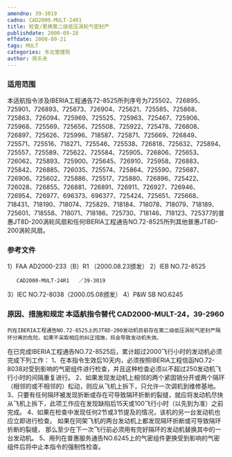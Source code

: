 ```yaml
---
amendno: 39-3019
cadno: CAD2000-MULT-24R1
title: 检查/更换第二级低压涡轮气密封严
publishdate: 2000-09-28
effdate: 2000-09-21
tags: MULT
categories: 东北管理局
author: 周乐夫
---
```


### 适用范围 
本适航指令涉及IBERIA工程通告72-8525所列序号为725502、726895、725901、726893、725873、726904、725621、725585、725868、725863、726094、725969、725525、725963、725467、725906、725968、725569、725656、725508、725922、725478、726808、726897、725626、725996、718587、725871、725669、726849、725571、725516、718271、725546、725538、726818、725632、725894、725557、725589、725622、725584、725905、726806、725653、726062、725893、725900、725645、726910、725958、726883、725842、726885、726035、725574、725864、725590、725687、726906、725602、725886、725517、725880、726896、725422、726028、726855、726881、726891、726911、726927、726946、726954、726977、696373、696377、725424、725651、725668、718431、718190、718074、725829、718184、718078、718079、718189、725601、718558、718071、718186、725730、718146、718123、725377的普惠JT8D-200涡轮风扇和任何IBERIA工程通告NO.72-8525所列其他普惠JT8D-200涡轮风扇。

### 参考文件
1）FAA AD2000-233（B）R1 （2000.08.23颁发）
 2）IEB NO.72-8525 

       CAD2000-MULT-24R1   ／39-3019 
3）IEC NO.72-8038（2000.05.08颁发）
 4）P&W SB NO.6245 


### 原因、措施和规定 本适航指令替代 CAD2000-MULT-24，39-2960 
    列在IBERIA工程通告NO.72-8525上的JT8D-200发动机目前存在第二级低压涡轮气密封严隔环分离的危险，如果不采取相应的纠正措施，将会导致发动机失效。 
在已完成IBERIA工程通告NO.72-8525后，累计超过2000飞行小时的发动机必须完成下列工作： 
    1、在本指令生效后10天内，必须按照IBERIA工程信函NO.72-8038对受到影响的气密组件进行检查，并且这种检查必须以不超过250发动机飞行小时的间隔重复进行。 
2、如果发现发动机上相邻的两个紧固销分开或两个隔环（相邻的或不相邻的）松动，则应从飞机上拆下，只允许一次调机到维修基地。
3、只要有任何隔环被发现折断或存在可导致隔环折断的裂缝，就应将发动机尽快从飞机上拆下，此项工作应在发现缺陷后15天或100飞行小时（以先到为准）之前完成。 
4、如果在检查中发现任何2节或3节提及的情况，该机的另一台发动机也应立即进行检查。 如果在同架飞机的两台发动机上都发现隔环折断或可导致隔环折断的裂缝， 那么至少在下一次飞行前必须用有完好隔环的发动机替换其中的一台发动机。 
5、用列在普惠服务通告NO.6245上的气密组件更换受到影响的气密组件后将中止本指令的强制性检查。
